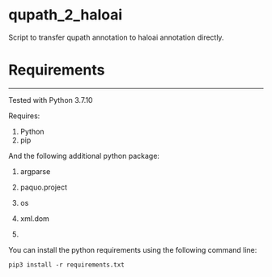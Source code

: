 # qupath_2_haloai
Script to transfer qupath annotation to haloai annotation directly. 


# Requirements

---
Tested with Python 3.7.10

Requires:
1. Python 
2. pip

And the following additional python package:
1. argparse

2. paquo.project

3. os

4. xml.dom
5. 
You can install the python requirements using the following command line:

```
pip3 install -r requirements.txt
```
